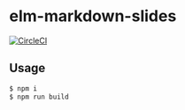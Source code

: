# elm-markdown-slides

[![CircleCI](https://circleci.com/gh/calmery/elm-markdown-slides.svg?style=svg)](https://circleci.com/gh/calmery/elm-markdown-slides)

## Usage

```bash
$ npm i
$ npm run build
```

